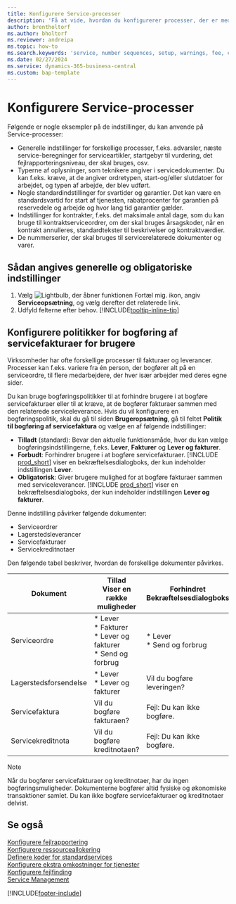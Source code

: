 ```yaml
---
title: Konfigurere Service-processer
description: 'Få at vide, hvordan du konfigurerer processer, der er med til at sikre, at dine kunder er tilfredse med din service.'
author: brentholtorf
ms.author: bholtorf
ms.reviewer: andreipa
ms.topic: how-to
ms.search.keywords: 'service, number sequences, setup, warnings, fee, contracts, warranties'
ms.date: 02/27/2024
ms.service: dynamics-365-business-central
ms.custom: bap-template
---
```


# Konfigurere Service-processer

Følgende er nogle eksempler på de indstillinger, du kan anvende på Service-processer:  
  
* Generelle indstillinger for forskellige processer, f.eks. advarsler, næste service-beregninger for serviceartikler, startgebyr til vurdering, det fejlrapporteringsniveau, der skal bruges, osv.  
* Typerne af oplysninger, som teknikere angiver i servicedokumenter. Du kan f.eks. kræve, at de angiver ordretypen, start-og/eller slutdatoer for arbejdet, og typen af arbejde, der blev udført.  
* Nogle standardindstillinger for svartider og garantier. Det kan være en standardsvartid for start af tjenesten, rabatprocenter for garantien på reservedele og arbejde og hvor lang tid garantier gælder.  
* Indstillinger for kontrakter, f.eks. det maksimale antal dage, som du kan bruge til kontraktserviceordrer, om der skal bruges årsagskoder, når en kontrakt annulleres, standardtekster til beskrivelser og kontraktværdier.  
* De nummerserier, der skal bruges til servicerelaterede dokumenter og varer.  

## Sådan angives generelle og obligatoriske indstillinger

1. Vælg ![Lightbulb, der åbner funktionen Fortæl mig.](media/ui-search/search_small.png "Fortæl mig, hvad du vil foretage dig") ikon, angiv **Serviceopsætning**, og vælg derefter det relaterede link.
2. Udfyld felterne efter behov. [!INCLUDE[tooltip-inline-tip](includes/tooltip-inline-tip_md.md)]  

## Konfigurere politikker for bogføring af servicefakturaer for brugere

Virksomheder har ofte forskellige processer til fakturaer og leverancer. Processer kan f.eks. variere fra én person, der bogfører alt på en serviceordre, til flere medarbejdere, der hver især arbejder med deres egne sider.

Du kan bruge bogføringspolitikker til at forhindre brugere i at bogføre servicefakturaer eller til at kræve, at de bogfører fakturaer sammen med den relaterede serviceleverance. Hvis du vil konfigurere en bogføringspolitik, skal du gå til siden **Brugeropsætning**, gå til feltet **Politik til bogføring af servicefaktura** og vælge en af følgende indstillinger:

* **Tilladt** (standard): Bevar den aktuelle funktionsmåde, hvor du kan vælge bogføringsindstillingerne, f.eks. **Lever**, **Fakturer** og **Lever og fakturer**.
* **Forbudt**: Forhindrer brugere i at bogføre servicefakturaer. [!INCLUDE [prod_short](includes/prod_short.md)] viser en bekræftelsesdialogboks, der kun indeholder indstillingen **Lever**.
* **Obligatorisk**: Giver brugere mulighed for at bogføre fakturaer sammen med serviceleverancer. [!INCLUDE [prod_short](includes/prod_short.md)] viser en bekræftelsesdialogboks, der kun indeholder indstillingen **Lever og fakturer**.

Denne indstilling påvirker følgende dokumenter:

* Serviceordrer
* Lagerstedsleverancer
* Servicefakturaer
* Servicekreditnotaer

Den følgende tabel beskriver, hvordan de forskellige dokumenter påvirkes.

|Dokument  |Tillad<br>Viser en række muligheder   |Forhindret<br>Bekræftelsesdialogboks  |Obligatorisk<br>Bekræftelsesdialogboks  |
|---------|---------|---------|---------|
|Serviceordre     | * Lever<br>* Fakturer<br>* Lever og fakturer<br>* Send og forbrug         |* Lever<br>* Send og forbrug  |Skal forsendelsen bogføres og faktureres?         |
|Lagerstedsforsendelse     |* Lever<br>* Lever og fakturer         |Vil du bogføre leveringen?         | Skal forsendelsen bogføres og faktureres?        |
|Servicefaktura     | Vil du bogføre fakturaen?         | Fejl: Du kan ikke bogføre.       |Vil du bogføre fakturaen?         |
|Servicekreditnota     | Vil du bogføre kreditnotaen?         | Fejl: Du kan ikke bogføre.        |Vil du bogføre kreditnotaen?         |

> [!NOTE]
> Når du bogfører servicefakturaer og kreditnotaer, har du ingen bogføringsmuligheder. Dokumenterne bogfører altid fysiske og økonomiske transaktioner samlet. Du kan ikke bogføre servicefakturaer og kreditnotaer delvist.

## Se også  

[Konfigurere fejlrapportering](service-how-setup-fault-reporting.md)  
[Konfigurere ressourceallokering](service-how-setup-resource-allocation.md)  
[Definere koder for standardservices](service-how-setup-service-coding.md)  
[Konfigurere ekstra omkostninger for tjenester](service-how-setup-service-costs-pricing.md)  
[Konfigurere fejlfinding](service-how-setup-troubleshooting.md)  
[Service Management](service-service.md)  


[!INCLUDE[footer-include](includes/footer-banner.md)]
